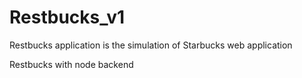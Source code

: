 # Restbucks_v1
Restbucks application is the simulation of Starbucks web application

Restbucks with node backend
